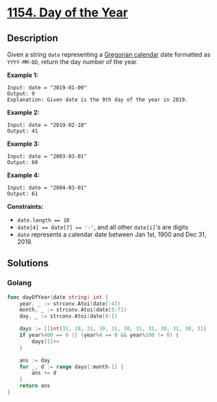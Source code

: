 # [1154. Day of the Year](https://leetcode-cn.com/problems/day-of-the-year/)



## Description



Given a string `date` representing a [Gregorian calendar](https://en.wikipedia.org/wiki/Gregorian_calendar) date formatted as `YYYY-MM-DD`, return the day number of the year.

 

**Example 1:**

```
Input: date = "2019-01-09"
Output: 9
Explanation: Given date is the 9th day of the year in 2019.
```

**Example 2:**

```
Input: date = "2019-02-10"
Output: 41
```

**Example 3:**

```
Input: date = "2003-03-01"
Output: 60
```

**Example 4:**

```
Input: date = "2004-03-01"
Output: 61
```

 

**Constraints:**

- `date.length == 10`
- `date[4] == date[7] == '-'`, and all other `date[i]`'s are digits
- `date` represents a calendar date between Jan 1st, 1900 and Dec 31, 2019.



## Solutions

<!-- tabs:start -->

### **Golang**

```go
func dayOfYear(date string) int {
    year, _ := strconv.Atoi(date[:4])
    month, _ := strconv.Atoi(date[5:7])
    day, _ := strconv.Atoi(date[8:])

    days := []int{31, 28, 31, 30, 31, 30, 31, 31, 30, 31, 30, 31}
    if year%400 == 0 || (year%4 == 0 && year%100 != 0) {
        days[1]++
    }

    ans := day
    for _, d := range days[:month-1] {
        ans += d
    }
    return ans
}
```

<!-- tabs:end -->
